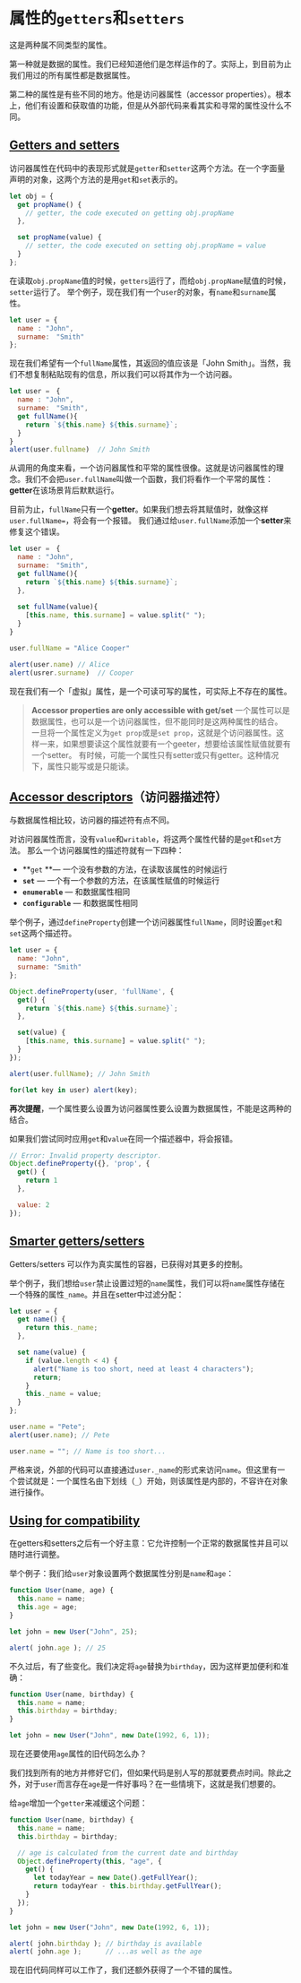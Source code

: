 # 属性的`getters`和`setters`

这是两种属不同类型的属性。

第一种就是数据的属性。我们已经知道他们是怎样运作的了。实际上，到目前为止我们用过的所有属性都是数据属性。

第二种的属性是有些不同的地方。他是访问器属性（accessor properties）。根本上，他们有设置和获取值的功能，但是从外部代码来看其实和寻常的属性没什么不同。

## [Getters and setters](http://javascript.info/property-accessors#getters-and-setters)

访问器属性在代码中的表现形式就是`getter`和`setter`这两个方法。在一个字面量声明的对象，这两个方法的是用`get`和`set`表示的。
```JavaScript
let obj = {
  get propName() {
    // getter, the code executed on getting obj.propName
  },

  set propName(value) {
    // setter, the code executed on setting obj.propName = value
  }
};
```
在读取`obj.propName`值的时候，`getters`运行了，而给`obj.propName`赋值的时候，`setter`运行了。
举个例子，现在我们有一个`user`的对象，有`name`和`surname`属性。
```JavaScript
let user = {
  name : "John",
  surname:　"Smith"
};
```
现在我们希望有一个`fullName`属性，其返回的值应该是「John Smith」。当然，我们不想复制粘贴现有的信息，所以我们可以将其作为一个访问器。
```JavaScript
let user =　{
  name : "John",
  surname:　"Smith",
  get fullName(){
    return `${this.name} ${this.surname}`;
  }
}
alert(user.fullname)  // John Smith
```
从调用的角度来看，一个访问器属性和平常的属性很像。这就是访问器属性的理念。我们不会把`user.fullName`叫做一个函数，我们将看作一个平常的属性：**getter**在该场景背后默默运行。

目前为止，`fullName`只有一个**getter**。如果我们想去将其赋值时，就像这样`user.fullName=`，将会有一个报错。
我们通过给`user.fullName`添加一个**setter**来修复这个错误。
```JavaScript
let user =　{
  name : "John",
  surname:　"Smith",
  get fullName(){
    return `${this.name} ${this.surname}`;
  },
  
  set fullName(value){
    [this.name, this.surname] = value.split(" ");
  }
}

user.fullName = "Alice Cooper"

alert(user.name) // Alice
alert(usrer.surname)  // Cooper
```
现在我们有一个「虚拟」属性，是一个可读可写的属性，可实际上不存在的属性。

> **Accessor properties are only accessible with get/set**
> 一个属性可以是数据属性，也可以是一个访问器属性，但不能同时是这两种属性的结合。
> 一旦将一个属性定义为`get prop`或是`set prop`，这就是个访问器属性。这样一来，如果想要读这个属性就要有一个geeter，想要给该属性赋值就要有一个setter。
> 有时候，可能一个属性只有setter或只有getter。这种情况下，属性只能写或是只能读。

## [Accessor descriptors](http://javascript.info/property-accessors#accessor-descriptors)（访问器描述符）

与数据属性相比较，访问器的描述符有点不同。

对访问器属性而言，没有`value`和`writable`，将这两个属性代替的是`get`和`set`方法。
那么一个访问器属性的描述符就有一下四种：
- **`get` **— 一个没有参数的方法，在读取该属性的时候运行
- **`set`** — 一个有一个参数的方法，在该属性赋值的时候运行
- **`enumerable`** — 和数据属性相同
- **`configurable`** — 和数据属性相同

举个例子，通过`defineProperty`创建一个访问器属性`fullName`，同时设置`get`和`set`这两个描述符。

```javascript
let user = {
  name: "John",
  surname: "Smith"
};

Object.defineProperty(user, 'fullName', {
  get() {
    return `${this.name} ${this.surname}`;
  },

  set(value) {
    [this.name, this.surname] = value.split(" ");
  }
});

alert(user.fullName); // John Smith

for(let key in user) alert(key);
```

**再次提醒**，一个属性要么设置为访问器属性要么设置为数据属性，不能是这两种的结合。

如果我们尝试同时应用`get`和`value`在同一个描述器中，将会报错。

```javascript
// Error: Invalid property descriptor.
Object.defineProperty({}, 'prop', {
  get() {
    return 1
  },

  value: 2
});
```

## [Smarter getters/setters](http://javascript.info/property-accessors#smarter-getters-setters)

Getters/setters 可以作为真实属性的容器，已获得对其更多的控制。

举个例子，我们想给`user`禁止设置过短的`name`属性，我们可以将`name`属性存储在一个特殊的属性`_name`。并且在setter中过滤分配：

```javascript
let user = {
  get name() {
    return this._name;
  },

  set name(value) {
    if (value.length < 4) {
      alert("Name is too short, need at least 4 characters");
      return;
    }
    this._name = value;
  }
};

user.name = "Pete";
alert(user.name); // Pete

user.name = ""; // Name is too short...
```

严格来说，外部的代码可以直接通过`user._name`的形式来访问`name`。但这里有一个尝试就是：一个属性名由下划线（`_`）开始，则该属性是内部的，不容许在对象进行操作。

## [Using for compatibility](http://javascript.info/property-accessors#using-for-compatibility)

在getters和setters之后有一个好主意：它允许控制一个正常的数据属性并且可以随时进行调整。

举个例子：我们给`user`对象设置两个数据属性分别是`name`和`age`：

```javascript
function User(name, age) {
  this.name = name;
  this.age = age;
}

let john = new User("John", 25);

alert( john.age ); // 25
```

不久过后，有了些变化。我们决定将`age`替换为`birthday`，因为这样更加便利和准确：

```javascript
function User(name, birthday) {
  this.name = name;
  this.birthday = birthday;
}

let john = new User("John", new Date(1992, 6, 1));
```

现在还要使用`age`属性的旧代码怎么办？

我们找到所有的地方并修好它们，但如果代码是别人写的那就要费点时间。除此之外，对于`user`而言存在`age`是一件好事吗？在一些情境下，这就是我们想要的。

给`age`增加一个`getter`来减缓这个问题：

```javascript
function User(name, birthday) {
  this.name = name;
  this.birthday = birthday;

  // age is calculated from the current date and birthday
  Object.defineProperty(this, "age", {
    get() {
      let todayYear = new Date().getFullYear();
      return todayYear - this.birthday.getFullYear();
    }
  });
}

let john = new User("John", new Date(1992, 6, 1));

alert( john.birthday ); // birthday is available
alert( john.age );      // ...as well as the age
```

现在旧代码同样可以工作了，我们还额外获得了一个不错的属性。